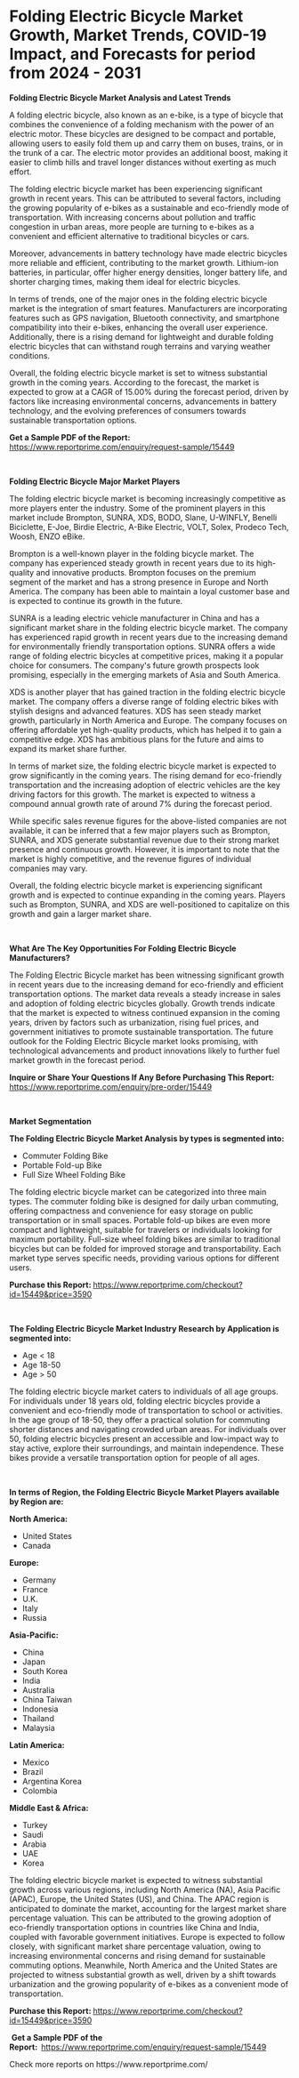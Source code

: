 <p><h1>Folding Electric Bicycle Market Growth, Market Trends, COVID-19 Impact, and Forecasts for period from 2024 - 2031</h1></p><p><strong>Folding Electric Bicycle Market Analysis and Latest Trends</strong></p>
<p><p>A folding electric bicycle, also known as an e-bike, is a type of bicycle that combines the convenience of a folding mechanism with the power of an electric motor. These bicycles are designed to be compact and portable, allowing users to easily fold them up and carry them on buses, trains, or in the trunk of a car. The electric motor provides an additional boost, making it easier to climb hills and travel longer distances without exerting as much effort.</p><p>The folding electric bicycle market has been experiencing significant growth in recent years. This can be attributed to several factors, including the growing popularity of e-bikes as a sustainable and eco-friendly mode of transportation. With increasing concerns about pollution and traffic congestion in urban areas, more people are turning to e-bikes as a convenient and efficient alternative to traditional bicycles or cars.</p><p>Moreover, advancements in battery technology have made electric bicycles more reliable and efficient, contributing to the market growth. Lithium-ion batteries, in particular, offer higher energy densities, longer battery life, and shorter charging times, making them ideal for electric bicycles.</p><p>In terms of trends, one of the major ones in the folding electric bicycle market is the integration of smart features. Manufacturers are incorporating features such as GPS navigation, Bluetooth connectivity, and smartphone compatibility into their e-bikes, enhancing the overall user experience. Additionally, there is a rising demand for lightweight and durable folding electric bicycles that can withstand rough terrains and varying weather conditions.</p><p>Overall, the folding electric bicycle market is set to witness substantial growth in the coming years. According to the forecast, the market is expected to grow at a CAGR of 15.00% during the forecast period, driven by factors like increasing environmental concerns, advancements in battery technology, and the evolving preferences of consumers towards sustainable transportation options.</p></p>
<p><strong>Get a Sample PDF of the Report:&nbsp;</strong> <a href="https://www.reportprime.com/enquiry/request-sample/15449">https://www.reportprime.com/enquiry/request-sample/15449</a></p>
<p>&nbsp;</p>
<p><strong>Folding Electric Bicycle Major Market Players</strong></p>
<p><p>The folding electric bicycle market is becoming increasingly competitive as more players enter the industry. Some of the prominent players in this market include Brompton, SUNRA, XDS, BODO, Slane, U-WINFLY, Benelli Biciclette, E-Joe, Birdie Electric, A-Bike Electric, VOLT, Solex, Prodeco Tech, Woosh, ENZO eBike.</p><p>Brompton is a well-known player in the folding bicycle market. The company has experienced steady growth in recent years due to its high-quality and innovative products. Brompton focuses on the premium segment of the market and has a strong presence in Europe and North America. The company has been able to maintain a loyal customer base and is expected to continue its growth in the future.</p><p>SUNRA is a leading electric vehicle manufacturer in China and has a significant market share in the folding electric bicycle market. The company has experienced rapid growth in recent years due to the increasing demand for environmentally friendly transportation options. SUNRA offers a wide range of folding electric bicycles at competitive prices, making it a popular choice for consumers. The company's future growth prospects look promising, especially in the emerging markets of Asia and South America.</p><p>XDS is another player that has gained traction in the folding electric bicycle market. The company offers a diverse range of folding electric bikes with stylish designs and advanced features. XDS has seen steady market growth, particularly in North America and Europe. The company focuses on offering affordable yet high-quality products, which has helped it to gain a competitive edge. XDS has ambitious plans for the future and aims to expand its market share further.</p><p>In terms of market size, the folding electric bicycle market is expected to grow significantly in the coming years. The rising demand for eco-friendly transportation and the increasing adoption of electric vehicles are the key driving factors for this growth. The market is expected to witness a compound annual growth rate of around 7% during the forecast period.</p><p>While specific sales revenue figures for the above-listed companies are not available, it can be inferred that a few major players such as Brompton, SUNRA, and XDS generate substantial revenue due to their strong market presence and continuous growth. However, it is important to note that the market is highly competitive, and the revenue figures of individual companies may vary.</p><p>Overall, the folding electric bicycle market is experiencing significant growth and is expected to continue expanding in the coming years. Players such as Brompton, SUNRA, and XDS are well-positioned to capitalize on this growth and gain a larger market share.</p></p>
<p>&nbsp;</p>
<p><strong>What Are The Key Opportunities For Folding Electric Bicycle Manufacturers?</strong></p>
<p><p>The Folding Electric Bicycle market has been witnessing significant growth in recent years due to the increasing demand for eco-friendly and efficient transportation options. The market data reveals a steady increase in sales and adoption of folding electric bicycles globally. Growth trends indicate that the market is expected to witness continued expansion in the coming years, driven by factors such as urbanization, rising fuel prices, and government initiatives to promote sustainable transportation. The future outlook for the Folding Electric Bicycle market looks promising, with technological advancements and product innovations likely to further fuel market growth in the forecast period.</p></p>
<p><strong>Inquire or Share Your Questions If Any Before Purchasing This Report:</strong> <a href="https://www.reportprime.com/enquiry/pre-order/15449">https://www.reportprime.com/enquiry/pre-order/15449</a></p>
<p>&nbsp;</p>
<p><strong>Market Segmentation</strong></p>
<p><strong>The Folding Electric Bicycle Market Analysis by types is segmented into:</strong></p>
<p><ul><li>Commuter Folding Bike</li><li>Portable Fold-up Bike</li><li>Full Size Wheel Folding Bike</li></ul></p>
<p><p>The folding electric bicycle market can be categorized into three main types. The commuter folding bike is designed for daily urban commuting, offering compactness and convenience for easy storage on public transportation or in small spaces. Portable fold-up bikes are even more compact and lightweight, suitable for travelers or individuals looking for maximum portability. Full-size wheel folding bikes are similar to traditional bicycles but can be folded for improved storage and transportability. Each market type serves specific needs, providing various options for different users.</p></p>
<p><strong>Purchase this Report:&nbsp;</strong><a href="https://www.reportprime.com/checkout?id=15449&price=3590">https://www.reportprime.com/checkout?id=15449&price=3590</a></p>
<p>&nbsp;</p>
<p><strong>The Folding Electric Bicycle Market Industry Research by Application is segmented into:</strong></p>
<p><ul><li>Age < 18</li><li>Age 18-50</li><li>Age > 50</li></ul></p>
<p><p>The folding electric bicycle market caters to individuals of all age groups. For individuals under 18 years old, folding electric bicycles provide a convenient and eco-friendly mode of transportation to school or activities. In the age group of 18-50, they offer a practical solution for commuting shorter distances and navigating crowded urban areas. For individuals over 50, folding electric bicycles present an accessible and low-impact way to stay active, explore their surroundings, and maintain independence. These bikes provide a versatile transportation option for people of all ages.</p></p>
<p>&nbsp;</p>
<p><strong>In terms of Region, the Folding Electric Bicycle Market Players available by Region are:</strong></p>
<p>
    <p> <strong> North America: </strong>
        <ul>
            <li>United States</li>
            <li>Canada</li>
        </ul>
        </p> 
    <p> <strong> Europe: </strong>
        <ul>
            <li>Germany</li>
            <li>France</li>
            <li>U.K.</li>
            <li>Italy</li>
            <li>Russia</li>
        </ul>
        </p> 
    <p> <strong> Asia-Pacific: </strong>
        <ul>
            <li>China</li>
            <li>Japan</li>
            <li>South Korea</li>
            <li>India</li>
            <li>Australia</li>
            <li>China Taiwan</li>
            <li>Indonesia</li>
            <li>Thailand</li>
            <li>Malaysia</li>
        </ul>
        </p> 
    <p> <strong> Latin America: </strong>
        <ul>
            <li>Mexico</li>
            <li>Brazil</li>
            <li>Argentina Korea</li>
            <li>Colombia</li>
        </ul>
        </p> 
    <p> <strong> Middle East & Africa: </strong>
        <ul>
            <li>Turkey</li>
            <li>Saudi</li>
            <li>Arabia</li>
            <li>UAE</li>
            <li>Korea</li>
        </ul>
    </p>
    </p>
<p><p>The folding electric bicycle market is expected to witness substantial growth across various regions, including North America (NA), Asia Pacific (APAC), Europe, the United States (US), and China. The APAC region is anticipated to dominate the market, accounting for the largest market share percentage valuation. This can be attributed to the growing adoption of eco-friendly transportation options in countries like China and India, coupled with favorable government initiatives. Europe is expected to follow closely, with significant market share percentage valuation, owing to increasing environmental concerns and rising demand for sustainable commuting options. Meanwhile, North America and the United States are projected to witness substantial growth as well, driven by a shift towards urbanization and the growing popularity of e-bikes as a convenient mode of transportation.</p></p>
<p><strong>Purchase this Report: </strong><a href="https://www.reportprime.com/checkout?id=15449&price=3590">https://www.reportprime.com/checkout?id=15449&price=3590</a></p>
<p>&nbsp;<strong>Get a Sample PDF of the Report:&nbsp;&nbsp;</strong><a href="https://www.reportprime.com/enquiry/request-sample/15449">https://www.reportprime.com/enquiry/request-sample/15449</a></p>
<p><strong></strong></p>
<p>Check more reports on https://www.reportprime.com/</p>